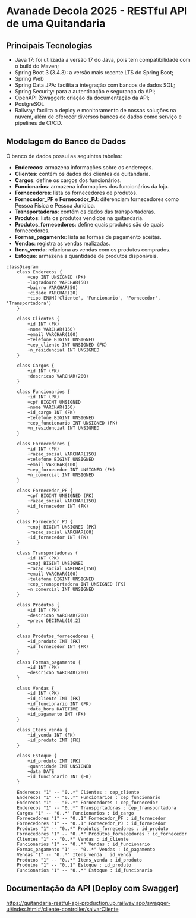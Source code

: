 # Avanade Decola 2025 - RESTful API de uma Quitandaria

## Principais Tecnologias
- Java 17: foi utilizada a versão 17 do Java, pois tem compatibilidade com o build do Maven;
- Spring Boot 3 (3.4.3): a versão mais recente LTS do Spring Boot;
- Spring Web
- Spring Data JPA: facilita a integração com bancos de dados SQL;
- Spring Security: para a autenticação e segurança da API;
- OpenAPI (Swagger): criação da documentação da API;
- PostgreSQL
- Railway: facilita o deploy e monitoramento de nossas soluções na nuvem, além de oferecer diversos bancos de dados como serviço e pipelines de CI/CD.

## Modelagem do Banco de Dados

O banco de dados possui as seguintes tabelas:

- **Enderecos**: armazena informações sobre os endereços.
- **Clientes**: contém os dados dos clientes da quitandaria.
- **Cargos**: define os cargos dos funcionários.
- **Funcionarios**: armazena informações dos funcionários da loja.
- **Fornecedores**: lista os fornecedores de produtos.
- **Fornecedor_PF** e **Fornecedor_PJ**: diferenciam fornecedores como Pessoa Física e Pessoa Jurídica.
- **Transportadoras**: contém os dados das transportadoras.
- **Produtos**: lista os produtos vendidos na quitandaria.
- **Produtos_fornecedores**: define quais produtos são de quais fornecedores.
- **Formas_pagamento**: lista as formas de pagamento aceitas.
- **Vendas**: registra as vendas realizadas.
- **Itens_venda**: relaciona as vendas com os produtos comprados.
- **Estoque**: armazena a quantidade de produtos disponíveis.

```mermaid
classDiagram
    class Enderecos {
        +cep INT UNSIGNED (PK)
        +logradouro VARCHAR(50)
        +bairro VARCHAR(50)
        +cidade VARCHAR(20)
        +tipo ENUM('Cliente', 'Funcionario', 'Fornecedor', 'Transportadora')
    }

    class Clientes {
        +id INT (PK)
        +nome VARCHAR(150)
        +email VARCHAR(100)
        +telefone BIGINT UNSIGNED
        +cep_cliente INT UNSIGNED (FK)
        +n_residencial INT UNSIGNED
    }

    class Cargos {
        +id INT (PK)
        +descricao VARCHAR(200)
    }

    class Funcionarios {
        +id INT (PK)
        +cpf BIGINT UNSIGNED
        +nome VARCHAR(150)
        +id_cargo INT (FK)
        +telefone BIGINT UNSIGNED
        +cep_funcionario INT UNSIGNED (FK)
        +n_residencial INT UNSIGNED
    }

    class Fornecedores {
        +id INT (PK)
        +razao_social VARCHAR(150)
        +telefone BIGINT UNSIGNED
        +email VARCHAR(100)
        +cep_fornecedor INT UNSIGNED (FK)
        +n_comercial INT UNSIGNED
    }

    class Fornecedor_PF {
        +cpf BIGINT UNSIGNED (PK)
        +razao_social VARCHAR(150)
        +id_fornecedor INT (FK)
    }

    class Fornecedor_PJ {
        +cnpj BIGINT UNSIGNED (PK)
        +razao_social VARCHAR(60)
        +id_fornecedor INT (FK)
    }

    class Transportadoras {
        +id INT (PK)
        +cnpj BIGINT UNSIGNED
        +razao_social VARCHAR(150)
        +email VARCHAR(100)
        +telefone BIGINT UNSIGNED
        +cep_transportadora INT UNSIGNED (FK)
        +n_comercial INT UNSIGNED
    }

    class Produtos {
        +id INT (PK)
        +descricao VARCHAR(200)
        +preco DECIMAL(10,2)
    }

    class Produtos_fornecedores {
        +id_produto INT (FK)
        +id_fornecedor INT (FK)
    }

    class Formas_pagamento {
        +id INT (PK)
        +descricao VARCHAR(200)
    }

    class Vendas {
        +id INT (PK)
        +id_cliente INT (FK)
        +id_funcionario INT (FK)
        +data_hora DATETIME
        +id_pagamento INT (FK)
    }

    class Itens_venda {
        +id_venda INT (FK)
        +id_produto INT (FK)
    }

    class Estoque {
        +id_produto INT (FK)
        +quantidade INT UNSIGNED
        +data DATE
        +id_funcionario INT (FK)
    }

    Enderecos "1" -- "0..*" Clientes : cep_cliente
    Enderecos "1" -- "0..*" Funcionarios : cep_funcionario
    Enderecos "1" -- "0..*" Fornecedores : cep_fornecedor
    Enderecos "1" -- "0..*" Transportadoras : cep_transportadora
    Cargos "1" -- "0..*" Funcionarios : id_cargo
    Fornecedores "1" -- "0..1" Fornecedor_PF : id_fornecedor
    Fornecedores "1" -- "0..1" Fornecedor_PJ : id_fornecedor
    Produtos "1" -- "0..*" Produtos_fornecedores : id_produto
    Fornecedores "1" -- "0..*" Produtos_fornecedores : id_fornecedor
    Clientes "1" -- "0..*" Vendas : id_cliente
    Funcionarios "1" -- "0..*" Vendas : id_funcionario
    Formas_pagamento "1" -- "0..*" Vendas : id_pagamento
    Vendas "1" -- "0..*" Itens_venda : id_venda
    Produtos "1" -- "0..*" Itens_venda : id_produto
    Produtos "1" -- "0..1" Estoque : id_produto
    Funcionarios "1" -- "0..*" Estoque : id_funcionario
```

## Documentação da API (Deploy com Swagger)

https://quitandaria-restful-api-production.up.railway.app/swagger-ui/index.html#/cliente-controller/salvarCliente
